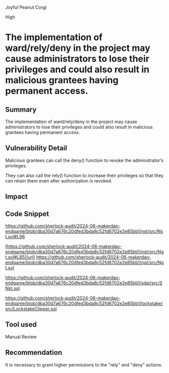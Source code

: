Joyful Peanut Corgi

High

# The implementation of ward/rely/deny in the project may cause administrators to lose their privileges and could also result in malicious grantees having permanent access.

## Summary

The implementation of ward/rely/deny in the project may cause administrators to lose their privileges and could also result in malicious grantees having permanent access.

## Vulnerability Detail

Malicious grantees can call the deny() function to revoke the administrator’s privileges.

They can also call the rely() function to increase their privileges so that they can retain them even after authorization is revoked.

## Impact

## Code Snippet

https://github.com/sherlock-audit/2024-06-makerdao-endgame/blob/dba30d7a676c20dfed3bda8c52fd6702e2e85bb1/nst/src/Nst.sol#L96

[https://github.com/sherlock-audit/2024-06-makerdao-endgame/blob/dba30d7a676c20dfed3bda8c52fd6702e2e85bb1/ngt/src/Ngt.sol#L85](url)
https://github.com/sherlock-audit/2024-06-makerdao-endgame/blob/dba30d7a676c20dfed3bda8c52fd6702e2e85bb1/ngt/src/Ngt.sol

https://github.com/sherlock-audit/2024-06-makerdao-endgame/blob/dba30d7a676c20dfed3bda8c52fd6702e2e85bb1/sdai/src/SNst.sol

https://github.com/sherlock-audit/2024-06-makerdao-endgame/blob/dba30d7a676c20dfed3bda8c52fd6702e2e85bb1/lockstake/src/LockstakeClipper.sol

## Tool used

Manual Review

## Recommendation
It is necessary to grant higher permissions to the "rely" and "deny" actions.